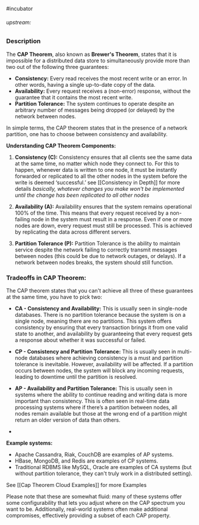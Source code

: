 #incubator 

###### upstream: 

### Description

The **CAP Theorem**, also known as **Brewer's Theorem**, states that it is impossible for a distributed data store to simultaneously provide more than two out of the following three guarantees:

- **Consistency:** Every read receives the most recent write or an error. In other words, having a single up-to-date copy of the data.
- **Availability:** Every request receives a (non-error) response, without the guarantee that it contains the most recent write. 
- **Partition Tolerance:** The system continues to operate despite an arbitrary number of messages being dropped (or delayed) by the network between nodes.

In simple terms, the CAP theorem states that in the presence of a network partition, one has to choose between consistency and availability.

**Understanding CAP Theorem Components:**

1. **Consistency (C):** Consistency ensures that all clients see the same data at the same time, no matter which node they connect to. For this to happen, whenever data is written to one node, it must be instantly forwarded or replicated to all the other nodes in the system before the write is deemed ‘successful.’ see [[Consistency in Depth]] for more details
		*basically, whatever changes you make won't be implemented until the change has been replicated to all other nodes*

3. **Availability (A):** Availability ensures that the system remains operational 100% of the time. This means that every request received by a non-failing node in the system must result in a response. Even if one or more nodes are down, every request must still be processed. This is achieved by replicating the data across different servers. 

4. **Partition Tolerance (P):** Partition Tolerance is the ability to maintain service despite the network failing to correctly transmit messages between nodes (this could be due to network outages, or delays). If a network between nodes breaks, the system should still function. 

### Tradeoffs in CAP Theorem: 

The CAP theorem states that you can't achieve all three of these guarantees at the same time, you have to pick two:

- **CA - Consistency and Availability:** This is usually seen in single-node databases. There is no partition tolerance because the system is on a single node, meaning there are no partitions. This system offers consistency by ensuring that every transaction brings it from one valid state to another, and availability by guaranteeing that every request gets a response about whether it was successful or failed.

- **CP - Consistency and Partition Tolerance:** This is usually seen in multi-node databases where achieving consistency is a must and partition tolerance is inevitable. However, availability will be affected. If a partition occurs between nodes, the system will block any incoming requests, leading to downtime until the partition is resolved.

- **AP - Availability and Partition Tolerance:** This is usually seen in systems where the ability to continue reading and writing data is more important than consistency. This is often seen in real-time data processing systems where if there’s a partition between nodes, all nodes remain available but those at the wrong end of a partition might return an older version of data than others.
- 
**Example systems:**
- Apache Cassandra, Riak, CouchDB are examples of AP systems.
- HBase, MongoDB, and Redis are examples of CP systems.
- Traditional RDBMS like MySQL, Oracle are examples of CA systems (but without partition tolerance, they can't truly work in a distributed setting).

See [[Cap Theorem Cloud Examples]] for more Examples

Please note that these are somewhat fluid: many of these systems offer some configurability that lets you adjust where on the CAP spectrum you want to be. Additionally, real-world systems often make additional compromises, effectively providing a subset of each CAP property.

